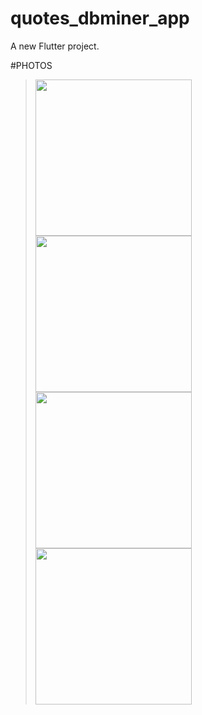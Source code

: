 # quotes_dbminer_app

A new Flutter project.

#PHOTOS

><img src = "https://github.com/Abhi-GhoGhari/quotes_dbminer_app/assets/143987211/18fe59e6-7f25-430a-9378-cc2b0d607950" width = "250">
><img src = "https://github.com/Abhi-GhoGhari/quotes_dbminer_app/assets/143987211/f96c5d45-5efa-4b67-b67a-84b8379dbef5" width = "250">
><img src = "https://github.com/Abhi-GhoGhari/quotes_dbminer_app/assets/143987211/1fc9bcc8-c112-47ec-8b5f-332ae2d3a627" width = "250">
><img src = "https://github.com/Abhi-GhoGhari/quotes_dbminer_app/assets/143987211/3736ad54-3a9e-4c22-b358-99e09a2bc79d" width = "250">
